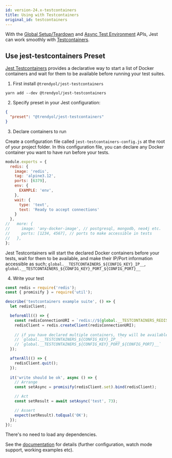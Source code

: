 ```yaml
---
id: version-24.x-testcontainers
title: Using with Testcontainers
original_id: testcontainers
---
```


With the [Global Setup/Teardown](versioned_docs/version-22.x/Configuration.md#globalsetup-string) and [Async Test Environment](versioned_docs/version-22.x/Configuration.md#testenvironment-string) APIs, Jest can work smoothly with [Testcontainers](https://www.testcontainers.org/).

## Use jest-testcontainers Preset

[Jest Testcontainers](https://github.com/Trendyol/jest-testcontainers) provides a declarative way to start a list of Docker containers and wait for them to be available before running your test suites.

1.  First install `@trendyol/jest-testcontainers`

```
yarn add --dev @trendyol/jest-testcontainers
```

2.  Specify preset in your Jest configuration:

```json
{
  "preset": "@trendyol/jest-testcontainers"
}
```

3.  Declare containers to run

Create a configuration file called `jest-testcontainers-config.js` at the root of your project folder. In this configuration file, you can declare any Docker container you want to have run before your tests.


```js
module.exports = {
  redis: {
    image: 'redis',
    tag: 'alpine3.12',
    ports: [6379],
    env: {
      EXAMPLE: 'env',
    },
    wait: {
      type: 'text',
      text: 'Ready to accept connections'
    }
  },
//   more: {
//     image: 'any-docker-image', // postgresql, mongodb, neo4j etc.
//     ports: [1234, 4567], // ports to make accessible in tests
//   },
};
```

Jest Testcontainers will start the declared Docker containers before your tests, wait for them to be available, and make their IP/Port information accessible as such; `global.__TESTCONTAINERS_${CONFIG_KEY}_IP__`, `global.__TESTCONTAINERS_${CONFIG_KEY}_PORT_${CONFIG_PORT}__`

4.  Write your test

```js
const redis = require('redis');
const { promisify } = require('util');

describe('testcontainers example suite', () => {
  let redisClient;

  beforeAll(() => {
    const redisConnectionURI = `redis://${global.__TESTCONTAINERS_REDIS_IP__}:${global.__TESTCONTAINERS_REDIS_PORT_6379__}`;
    redisClient = redis.createClient(redisConnectionURI);
    
    // if you have declared multiple containers, they will be available to access as well. e.g.
    // `global.__TESTCONTAINERS_${CONFIG_KEY}_IP__`
    // `global.__TESTCONTAINERS_${CONFIG_KEY}_PORT_${CONFIG_PORT}__`
  });

  afterAll(() => {
    redisClient.quit();
  });
  
  it('write should be ok', async () => {
    // Arrange
    const setAsync = promisify(redisClient.set).bind(redisClient);

    // Act
    const setResult = await setAsync('test', 73);

    // Assert
    expect(setResult).toEqual('OK');
  });
});
```

There's no need to load any dependencies.

See the [documentation](https://github.com/Trendyol/jest-testcontainers) for details (further configuration, watch mode support, working examples etc).


